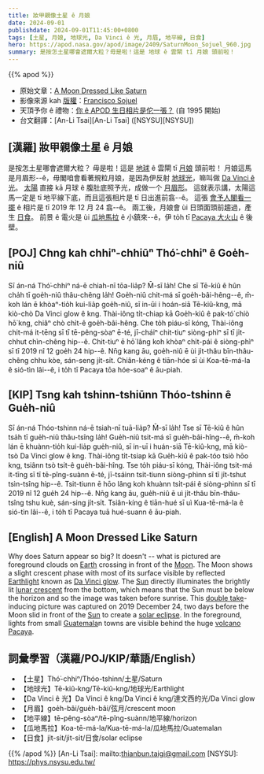 ```yaml
---
title: 妝甲親像土星 ê 月娘
date: 2024-09-01
publishdate: 2024-09-01T11:45:00+0800
tags: [土星, 月娘, 地球光, Da Vinci ê 光, 月眉, 地平線, 日食]
hero: https://apod.nasa.gov/apod/image/2409/SaturnMoon_Sojuel_960.jpg
summary: 是按怎土星哪會遮爾大粒？毋是啦！這是 地球 ê 雲閘 tī 月娘 頭前啦！
---
```


{{% apod %}}

- 原始文章：[A Moon Dressed Like Saturn](https://apod.nasa.gov/apod/ap240901.html)
- 影像來源 kah [版權][copyright]：[Francisco Sojuel](mailto:fsojuel1@gmail.com)
- 天頂予你 ê 禮物：[你 ê APOD 生日相片是佗一張？](https://apod.nasa.gov/apod/calendar/allyears.html) (自 1995 開始)
- 台文翻譯：[An-Li Tsai][An-Li Tsai] ([NSYSU][NSYSU])

## [漢羅] 妝甲親像土星 ê 月娘
是按怎土星哪會遮爾大粒？
毋是啦！這是 [地球][Earth] ê 雲閘 tī [月娘][Moon] 頭前啦！
月娘這馬是月眉形--ê，毋閣咱會看著規粒月娘，是因為伊反射 [地球光][Earthlight]，嘛叫做 [Da Vinci ê 光][Da Vinci glow]。
[太陽][Sun 1] 直接 kā 月球 ê 腹肚底照予光，成做一个 [月眉形][lunar crescent]。
這就表示講，太陽這馬一定是 tī 地平線下底，而且這張相片是 tī 日出進前翕--ê。
這張 [會予人閣看一擺][double take] ê 相片是 tī 2019 年 12 月 24 翕--ê。
兩工後，月娘會 ùi 日頭面頭前趨過，產生 [日食][solar eclipse]。
前景 ê 電火是 ùi [瓜地馬拉][Guatemala] ê 小鎮來--ê，伊 to̍h tī [Pacaya 大火山][volcano Pacaya] ê 後壁。

## [POJ] Chng kah chhiⁿ-chhiūⁿ Thó͘-chhiⁿ ê Goe̍h-niû
Sī án-ná Thó͘-chhiⁿ ná-ē chiah-nī tōa-lia̍p?
M̄-sī la̍h!
Che sī Tē-kiû ê hûn cha̍h tī goe̍h-niû thâu-chêng la̍h!
Goe̍h-niû chit-má sī goe̍h-bâi-hêng--ê, m̄-koh lán ē khòaⁿ-tio̍h kui-lia̍p goe̍h-niû, sī in-ūi i hoán-siā Tē-kiû-kng, mā kiò-chò Da Vinci glow ê kng.
Thài-iông ti̍t-chiap kā Goe̍h-kiû ê pak-tó͘ chiò hō͘ kng, chiâⁿ chò chi̍t-ê goe̍h-bâi-hêng.
Che to̍h piáu-sī kóng, Thài-iông chit-má it-tēng sī tī tē-pêng-sòaⁿ ē-té, jī-cháiⁿ chit-tiuⁿ siòng-phìⁿ sī tī ji̍t-chhut chìn-chêng hip--ê.
Chit-tiuⁿ ē hō͘ lâng koh khòaⁿ chi̍t-pái ê siòng-phìⁿ sī tī 2019 nî 12 goe̍h 24 hip--ê.
Nn̄g kang āu, goe̍h-niû ē ùi ji̍t-thâu bīn-thâu-chêng chhu kòe, sán-seng ji̍t-si̍t.
Chiân-kéng ê tiān-hóe sī ùi Koa-tē-má-la ê sió-tìn lâi--ê, i to̍h tī Pacaya tōa hóe-soaⁿ ê āu-piah.

## [KIP] Tsng kah tshinn-tshiūnn Thóo-tshinn ê Gue̍h-niû
Sī án-ná Thóo-tshinn ná-ē tsiah-nī tuā-lia̍p?
M̄-sī la̍h!
Tse sī Tē-kiû ê hûn tsa̍h tī gue̍h-niû thâu-tsîng la̍h!
Gue̍h-niû tsit-má sī gue̍h-bâi-hîng--ê, m̄-koh lán ē khuànn-tio̍h kui-lia̍p gue̍h-niû, sī in-uī i huán-siā Tē-kiû-kng, mā kiò-tsò Da Vinci glow ê kng.
Thài-iông ti̍t-tsiap kā Gue̍h-kiû ê pak-tóo tsiò hōo kng, tsiânn tsò tsi̍t-ê gue̍h-bâi-hîng.
Tse to̍h piáu-sī kóng, Thài-iông tsit-má it-tīng sī tī tē-pîng-suànn ē-té, jī-tsáinn tsit-tiunn siòng-phìnn sī tī ji̍t-tshut tsìn-tsîng hip--ê.
Tsit-tiunn ē hōo lâng koh khuànn tsi̍t-pái ê siòng-phìnn sī tī 2019 nî 12 gue̍h 24 hip--ê.
Nn̄g kang āu, gue̍h-niû ē uì ji̍t-thâu bīn-thâu-tsîng tshu kuè, sán-sing ji̍t-si̍t.
Tsiân-kíng ê tiān-hué sī uì Kua-tē-má-la ê sió-tìn lâi--ê, i to̍h tī Pacaya tuā hué-suann ê āu-piah.

## [English] A Moon Dressed Like Saturn
Why does Saturn appear so big?
It doesn't -- what is pictured are foreground clouds on [Earth][Earth] crossing in front of the [Moon][Moon].
The Moon shows a slight crescent phase with most of its surface visible by reflected [Earthlight][Earthlight] known as [Da Vinci glow][Da Vinci glow].
The [Sun][Sun 1] directly illuminates the brightly lit [lunar crescent][lunar crescent] from the bottom, which means that the Sun must be below the horizon and so the image was taken before sunrise.
This [double take][double take]\-inducing picture was captured on 2019 December 24, two days before the Moon slid in front of the [Sun][Sun 2] to create a [solar eclipse][solar eclipse].
In the foreground, lights from small [Guatemala][Guatemala]n towns are visible behind the huge [volcano Pacaya][volcano Pacaya].

## 詞彙學習（漢羅/POJ/KIP/華語/English）
- 【土星】Thó͘-chhiⁿ/Thóo-tshinn/土星/Saturn
- 【地球光】Tē-kiû-kng/Tē-kiû-kng/地球光/Earthlight
- 【Da Vinci ê 光】Da Vinci ê kng/Da Vinci ê kng/達文西的光/Da Vinci glow
- 【月眉】goe̍h-bâi/gue̍h-bâi/弦月/crescent moon
- 【地平線】tē-pêng-sòaⁿ/tē-pîng-suànn/地平線/horizon
- 【瓜地馬拉】Koa-tē-má-la/Kua-tē-má-la/瓜地馬拉/Guatemalan
- 【日食】ji̍t-si̍t/ji̍t-si̍t/日食/solar eclipse

{{% /apod %}}
[An-Li Tsai]: mailto:thianbun.taigi@gmail.com
[NSYSU]: https://phys.nsysu.edu.tw/

[copyright]: https://apod.nasa.gov/apod/fap/lib/about_apod.html#srapply
[License3]: https://creativecommons.org/licenses/by/3.0/
[License2]:https://creativecommons.org/licenses/by-nc-nd/2.0/

[Earth]:https://solarsystem.nasa.gov/planets/earth/overview/
[Moon]:https://solarsystem.nasa.gov/moons/earths-moon/in-depth/
[Earthlight]:https://en.wikipedia.org/wiki/Earthlight_(astronomy)
[Da Vinci glow]:https://apod.nasa.gov/apod/ap190504.html
[Sun 1]:https://solarsystem.nasa.gov/solar-system/sun/by-the-numbers/
[lunar crescent]:https://apod.nasa.gov/apod/ap220201.html
[double take]:http://img.over-blog.com/600x450/0/19/24/98/optical-illusion/kit-cat.jpg
[Sun 2]:https://apod.nasa.gov/apod/ap191028.html
[solar eclipse]:https://apod.nasa.gov/apod/ap191228.html
[Guatemala]:https://en.wikipedia.org/wiki/Guatemala
[volcano Pacaya]:https://youtu.be/9fqNNALIWjQ
